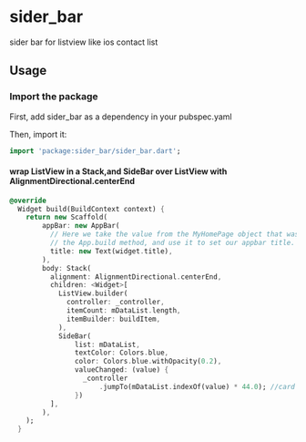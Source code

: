 # sider_bar

sider bar for listview like ios contact list

## Usage

### Import the package
First, add sider_bar as a dependency in your pubspec.yaml

Then, import it:
```dart
import 'package:sider_bar/sider_bar.dart';
```
#### wrap ListView in a Stack,and SideBar over ListView with AlignmentDirectional.centerEnd
```dart
@override
  Widget build(BuildContext context) {
    return new Scaffold(
        appBar: new AppBar(
          // Here we take the value from the MyHomePage object that was created by
          // the App.build method, and use it to set our appbar title.
          title: new Text(widget.title),
        ),
        body: Stack(
          alignment: AlignmentDirectional.centerEnd,
          children: <Widget>[
            ListView.builder(
              controller: _controller,
              itemCount: mDataList.length,
              itemBuilder: buildItem,
            ),
            SideBar(
                list: mDataList,
                textColor: Colors.blue,
                color: Colors.blue.withOpacity(0.2),
                valueChanged: (value) {
                  _controller
                      .jumpTo(mDataList.indexOf(value) * 44.0); //card 差不多44的高度
                })
          ],
        ),
    );
  }
```

